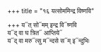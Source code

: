 +++
title = "१६ यत्सोममिन्द्र विष्णवि"

+++
य᳓त् सो᳓मम् इन्द्र वि᳓ष्णवि  
य᳓द् वा घ त्रित᳓ आप्तिये᳓  
य᳓द् वा मरु᳓त्सु म᳓न्दसे स᳓म् इ᳓न्दुभिः